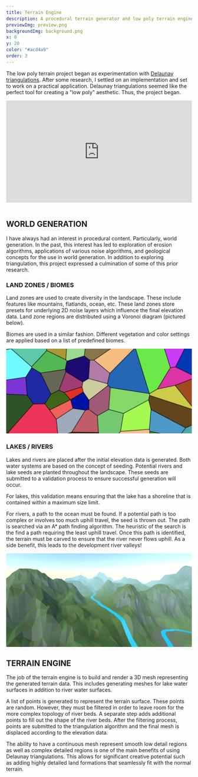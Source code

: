 ```yaml
---
title: Terrain Engine
description: A procedural terrain generator and low poly terrain engine.
previewImg: preview.png
backgroundImg: background.png
x: 0
y: 20
color: "#acd4a9"
order: 3
---
```

The low poly terrain project began as experimentation with [Delaunay triangulations](https://en.wikipedia.org/wiki/Delaunay_triangulation). After some research, I settled on an implementation and set to work on a practical application. Delaunay triangulations seemed like the perfect tool for creating a "low poly" aesthetic. Thus, the project began. 
<div style="padding:55% 0 0 0;position:relative;"><iframe src="https://player.vimeo.com/video/636569806?h=cb4c6bce5e&amp;badge=0&amp;autopause=0&amp;player_id=0&amp;app_id=58479" frameborder="0" allow="autoplay; fullscreen; picture-in-picture" allowfullscreen style="position:absolute;top:0;left:0;width:100%;height:100%;" title="LowPoly Demo"></iframe></div><script src="https://player.vimeo.com/api/player.js"></script>

<br>

WORLD GENERATION
-----------

I have always had an interest in procedural content. Particularly, world generation. In the past, this interest has led to exploration of erosion algorithms, applications of various noise algorithms, and geological concepts for the use in world generation. In addition to exploring triangulation, this project expressed a culmination of some of this prior research. 

### LAND ZONES / BIOMES

Land zones are used to create diversity in the landscape. These include features like mountains, flatlands, ocean, etc. These land zones store presets for underlying 2D noise layers which influence the final elevation data. Land zone regions are distributed using a Voronoi diagram (pictured below). 

Biomes are used in a similar fashion. Different vegetation and color settings are applied based on a list of predefined biomes. 

![Example Voronoi diagram used for landzone and biome placement](./voronoi.png)

### LAKES / RIVERS

Lakes and rivers are placed after the initial elevation data is generated. Both water systems are based on the concept of seeding. Potential rivers and lake seeds are planted throughout the landscape. These seeds are submitted to a validation process to ensure successful generation will occur. 

For lakes, this validation means ensuring that the lake has a shoreline that is contained within a maximum size limit. 

For rivers, a path to the ocean must be found. If a potential path is too complex or involves too much uphill travel, the seed is thrown out. The path is searched via an A* path finding algorithm. The heuristic of the search is the find a path requiring the least uphill travel. Once this path is identified, the terrain must be carved to ensure that the river never flows uphill. As a side benefit, this leads to the development river valleys!

![A river flowing through a mountain land zone](./mountainriver.png)

TERRAIN ENGINE
------

The job of the terrain engine is to build and render a 3D mesh representing the generated terrain data. This includes generating meshes for lake water surfaces in addition to river water surfaces. 

A list of points is generated to represent the terrain surface. These points are random. However, they must be filtered in order to leave room for the more complex topology of river beds. A separate step adds additional points to fill out the shape of the river beds. After the filtering process, points are submitted to the triangulation algorithm and the final mesh is displaced according to the elevation data. 

The ability to have a continuous mesh represent smooth low detail regions as well as complex detailed regions is one of the main benefits of using Delaunay triangulations. This allows for significant creative potential such as adding highly detailed land formations that seamlessly fit with the normal terrain.  